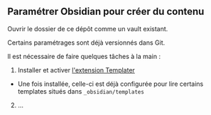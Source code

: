 ## Paramétrer Obsidian pour créer du contenu

Ouvrir le dossier de ce dépôt comme un vault existant.

Certains paramétrages sont déjà versionnés dans Git.

Il est nécessaire de faire quelques tâches à la main :

1. Installer et activer [l'extension Templater](obsidian://show-plugin?id=templater-obsidian)
  - Une fois installée, celle-ci est déjà configurée pour lire certains templates situés dans `_obsidian/templates` 
2. ...
